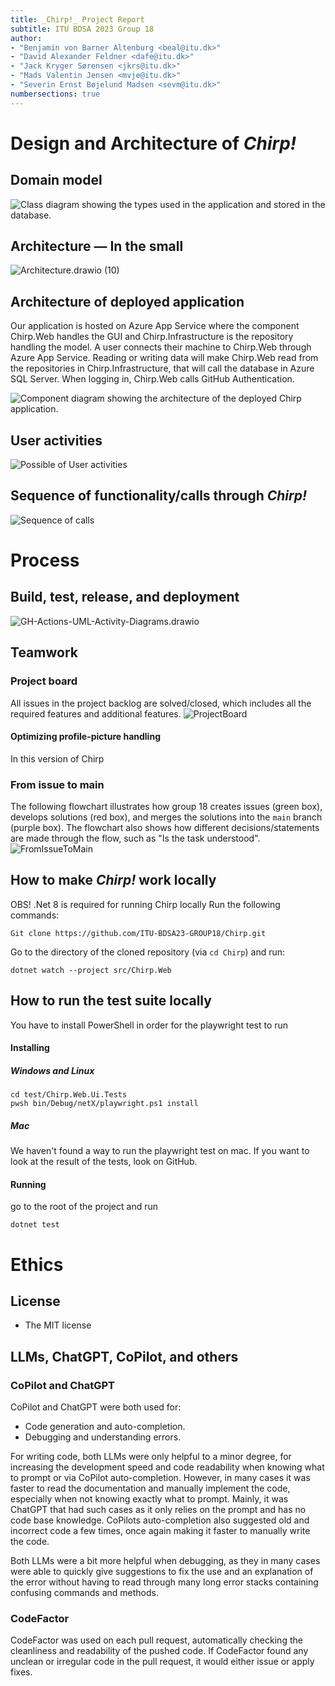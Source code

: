 ```yaml
---
title: _Chirp!_ Project Report
subtitle: ITU BDSA 2023 Group 18
author:
- "Benjamin von Barner Altenburg <beal@itu.dk>"
- "David Alexander Feldner <dafe@itu.dk>"
- "Jack Kryger Sørensen <jkrs@itu.dk>"
- "Mads Valentin Jensen <mvje@itu.dk>"
- "Severin Ernst Bøjelund Madsen <sevm@itu.dk>"
numbersections: true
---
```


# Design and Architecture of _Chirp!_

## Domain model

![Class diagram showing the types used in the application and stored in the database.](https://hackmd.io/_uploads/ryOdgqTIT.png)

## Architecture — In the small
![Architecture.drawio (10)](https://hackmd.io/_uploads/HJWpZT6Up.png)


## Architecture of deployed application

Our application is hosted on Azure App Service where the component Chirp.Web handles the GUI and Chirp.Infrastructure is the repository handling the model.
A user connects their machine to Chirp.Web through Azure App Service. Reading or writing data will make Chirp.Web read from the repositories in Chirp.Infrastructure, that will call the database in Azure SQL Server. When logging in, Chirp.Web calls GitHub Authentication.

![Component diagram showing the architecture of the deployed Chirp application.](https://hackmd.io/_uploads/HJeeXcTUp.png)

## User activities
![Possible of User activities](https://hackmd.io/_uploads/HyrLkj6Lp.png)

## Sequence of functionality/calls through _Chirp!_
![Sequence of calls](https://hackmd.io/_uploads/HJmGbqaIp.png)

# Process

## Build, test, release, and deployment
![GH-Actions-UML-Activity-Diagrams.drawio](https://hackmd.io/_uploads/Hkji4ca86.png)

## Teamwork

### Project board
All issues in the project backlog are solved/closed, which includes all the required features and additional features.
![ProjectBoard](https://hackmd.io/_uploads/BJmexpaI6.png)

#### Optimizing profile-picture handling
In this version of Chirp

### From issue to main
The following flowchart illustrates how group 18 creates issues (green box), develops solutions (red box), and merges the solutions into the `main` branch (purple box). The flowchart also shows how different decisions/statements are made through the flow, such as "Is the task understood".
![FromIssueToMain](https://hackmd.io/_uploads/BJKn42TUT.jpg)

## How to make _Chirp!_ work locally
OBS! .Net 8 is required for running Chirp locally
Run the following commands:

```
Git clone https://github.com/ITU-BDSA23-GROUP18/Chirp.git
```

Go to the directory of the cloned repository (via `cd Chirp`) and run:

```
dotnet watch --project src/Chirp.Web
```

## How to run the test suite locally

You have to install PowerShell in order for the playwright test to run

#### Installing

##### Windows and Linux

```
cd test/Chirp.Web.Ui.Tests
pwsh bin/Debug/netX/playwright.ps1 install
```

##### Mac
We haven't found a way to run the playwright test on mac. If you want to look at the result of the tests, look on GitHub.

#### Running
go to the root of the project and run

```
dotnet test
```

# Ethics

## License

- The MIT license

## LLMs, ChatGPT, CoPilot, and others

### CoPilot and ChatGPT

CoPilot and ChatGPT were both used for:

- Code generation and auto-completion.
- Debugging and understanding errors.

For writing code, both LLMs were only helpful to a minor degree, for increasing the development speed and code readability when knowing what to prompt or via CoPilot auto-completion. However, in many cases it was faster to read the documentation and manually implement the code, especially when not knowing exactly what to prompt. Mainly, it was ChatGPT that had such cases as it only relies on the prompt and has no code base knowledge. CoPilots auto-completion also suggested old and incorrect code a few times, once again making it faster to manually write the code.

Both LLMs were a bit more helpful when debugging, as they in many cases were able to quickly give suggestions to fix the use and an explanation of the error without having to read through many long error stacks containing confusing commands and methods.

### CodeFactor

CodeFactor was used on each pull request, automatically checking the cleanliness and readability of the pushed code. If CodeFactor found any unclean or irregular code in the pull request, it would either issue or apply fixes.   

